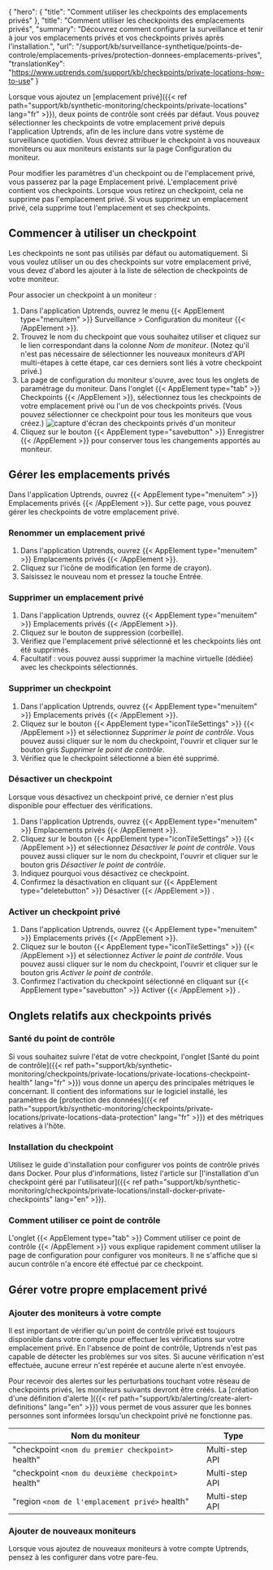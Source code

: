 {
"hero": {
"title": "Comment utiliser les checkpoints des emplacements privés"
},
"title": "Comment utiliser les checkpoints des emplacements privés",
"summary": "Découvrez comment configurer la surveillance et tenir à jour vos emplacements privés et vos checkpoints privés après l'installation.",
"url": "/support/kb/surveillance-synthetique/points-de-controle/emplacements-prives/protection-donnees-emplacements-prives",
"translationKey": "https://www.uptrends.com/support/kb/checkpoints/private-locations-how-to-use"
}

Lorsque vous ajoutez un [emplacement privé]({{< ref path="support/kb/synthetic-monitoring/checkpoints/private-locations" lang="fr" >}}), deux points de contrôle sont créés par défaut. Vous pouvez sélectionner les checkpoints de votre emplacement privé depuis l'application Uptrends, afin de les inclure dans votre système de surveillance quotidien. Vous devrez attribuer le checkpoint à vos nouveaux moniteurs ou aux moniteurs existants sur la page Configuration du moniteur.

Pour modifier les paramètres d'un checkpoint ou de l'emplacement privé, vous passerez par la page Emplacement privé. L'emplacement privé contient vos checkpoints. Lorsque vous retirez un checkpoint, cela ne supprime pas l'emplacement privé. Si vous supprimez un emplacement privé, cela supprime tout l'emplacement et ses checkpoints.

## Commencer à utiliser un checkpoint
Les checkpoints ne sont pas utilisés par défaut ou automatiquement. Si vous voulez utiliser un ou des checkpoints sur votre emplacement privé, vous devez d'abord les ajouter à la liste de sélection de checkpoints de votre moniteur.

Pour associer un checkpoint à un moniteur :
1. Dans l'application Uptrends, ouvrez le menu {{< AppElement type="menuitem" >}} Surveillance > Configuration du moniteur {{< /AppElement >}}.
2. Trouvez le nom du checkpoint que vous souhaitez utiliser et cliquez sur le lien correspondant dans la colonne *Nom de moniteur*. (Notez qu'il n'est pas nécessaire de sélectionner les nouveaux moniteurs d'API multi-étapes à cette étape, car ces derniers sont liés à votre checkpoint privé.)
3. La page de configuration du moniteur s'ouvre, avec tous les onglets de paramétrage du moniteur. Dans l'onglet {{< AppElement type="tab" >}} Checkpoints {{< /AppElement >}}, sélectionnez tous les checkpoints de votre emplacement privé ou l'un de vos checkpoints privés. (Vous pouvez sélectionner ce checkpoint pour tous les moniteurs que vous créez.)
   ![capture d'écran des checkpoints privés d'un moniteur](/img/content/scr_private-location-checkpoints-tab-monitor.min.png)
4. Cliquez sur le bouton {{< AppElement type="savebutton" >}} Enregistrer {{< /AppElement >}} pour conserver tous les changements apportés au moniteur.

## Gérer les emplacements privés

Dans l'application Uptrends, ouvrez {{< AppElement type="menuitem" >}} Emplacements privés {{< /AppElement >}}. Sur cette page, vous pouvez gérer les checkpoints de votre emplacement privé.

### Renommer un emplacement privé

1. Dans l'application Uptrends, ouvrez {{< AppElement type="menuitem" >}} Emplacements privés {{< /AppElement >}}.
2. Cliquez sur l'icône de modification (en forme de crayon).
3. Saisissez le nouveau nom et pressez la touche Entrée.

### Supprimer un emplacement privé

1. Dans l'application Uptrends, ouvrez {{< AppElement type="menuitem" >}} Emplacements privés {{< /AppElement >}}.
2. Cliquez sur le bouton de suppression (corbeille).
3. Vérifiez que l'emplacement privé sélectionné et les checkpoints liés ont été supprimés.
4. Facultatif : vous pouvez aussi supprimer la machine virtuelle (dédiée) avec les checkpoints sélectionnés.

### Supprimer un checkpoint

1. Dans l'application Uptrends, ouvrez {{< AppElement type="menuitem" >}} Emplacements privés {{< /AppElement >}}.
2. Cliquez sur le bouton {{< AppElement type="iconTileSettings" >}}  {{< /AppElement >}} et sélectionnez *Supprimer le point de contrôle*. Vous pouvez aussi cliquer sur le nom du checkpoint, l'ouvrir et cliquer sur le bouton gris *Supprimer le point de contrôle*.
3. Vérifiez que le checkpoint sélectionné a bien été supprimé.

### Désactiver un checkpoint

Lorsque vous désactivez un checkpoint privé, ce dernier n'est plus disponible pour effectuer des vérifications.

1. Dans l'application Uptrends, ouvrez {{< AppElement type="menuitem" >}} Emplacements privés {{< /AppElement >}}.
2. Cliquez sur le bouton {{< AppElement type="iconTileSettings" >}}  {{< /AppElement >}} et sélectionnez *Désactiver le point de contrôle*. Vous pouvez aussi cliquer sur le nom du checkpoint, l'ouvrir et cliquer sur le bouton gris *Désactiver le point de contrôle*.
3. Indiquez pourquoi vous désactivez ce checkpoint.
4. Confirmez la désactivation en cliquant sur {{< AppElement type="deletebutton" >}} Désactiver {{< /AppElement >}} .

### Activer un checkpoint privé

1. Dans l'application Uptrends, ouvrez {{< AppElement type="menuitem" >}} Emplacements privés {{< /AppElement >}}.
2. Cliquez sur le bouton {{< AppElement type="iconTileSettings" >}}  {{< /AppElement >}} et sélectionnez *Activer le point de contrôle*. Vous pouvez aussi cliquer sur le nom du checkpoint, l'ouvrir et cliquer sur le bouton gris *Activer le point de contrôle*.
3. Confirmez l'activation du checkpoint sélectionné en cliquant sur {{< AppElement type="savebutton" >}} Activer {{< /AppElement >}} .

## Onglets relatifs aux checkpoints privés

### Santé du point de contrôle
Si vous souhaitez suivre l'état de votre checkpoint, l'onglet [Santé du point de contrôle]({{< ref path="support/kb/synthetic-monitoring/checkpoints/private-locations/private-locations-checkpoint-health" lang="fr" >}}) vous donne un aperçu des principales métriques le concernant. Il contient des informations sur le logiciel installé, les paramètres de [protection des données]({{< ref path="support/kb/synthetic-monitoring/checkpoints/private-locations/private-locations-data-protection" lang="fr" >}}) et des métriques relatives à l'hôte.

### Installation du checkpoint

Utilisez le guide d'installation pour configurer vos points de contrôle privés dans Docker. Pour plus d'informations, listez l'article sur [l'installation d'un checkpoint géré par l'utilisateur]({{< ref path="support/kb/synthetic-monitoring/checkpoints/private-locations/install-docker-private-checkpoints" lang="en" >}}).

### Comment utiliser ce point de contrôle

L'onglet {{< AppElement type="tab" >}} Comment utiliser ce point de contrôle {{< /AppElement >}} vous explique rapidement comment utiliser la page de configuration pour configurer vos moniteurs. Il ne s'affiche que si aucun contrôle n'a encore été effectué par ce checkpoint.


## Gérer votre propre emplacement privé
### Ajouter des moniteurs à votre compte

Il est important de vérifier qu'un point de contrôle privé est toujours disponible dans votre compte pour effectuer les vérifications sur votre emplacement privé. En l'absence de point de contrôle, Uptrends n'est pas capable de détecter les problèmes sur vos sites. Si aucune vérification n'est effectuée, aucune erreur n'est repérée et aucune alerte n'est envoyée.

Pour recevoir des alertes sur les perturbations touchant votre réseau de checkpoints privés, les moniteurs suivants devront être créés. La [création d'une définition d'alerte ]({{< ref path="support/kb/alerting/create-alert-definitions" lang="en" >}}) vous permet de vous assurer que les bonnes personnes sont informées lorsqu'un checkpoint privé ne fonctionne pas.

| **Nom du moniteur** | **Type** |
|-------------------------------------------------------|----------------|
| "checkpoint `<nom du premier checkpoint>` health" | Multi-step API |
| "checkpoint `<nom du deuxième checkpoint>` health" | Multi-step API |
| "region `<nom de l'emplacement privé>` health" | Multi-step API |

### Ajouter de nouveaux moniteurs

Lorsque vous ajoutez de nouveaux moniteurs à votre compte Uptrends, pensez à les configurer dans votre pare-feu.